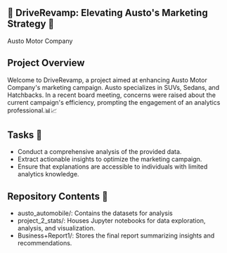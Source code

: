 ## 🚀 DriveRevamp: Elevating Austo's Marketing Strategy 🚀
Austo Motor Company

## Project Overview
Welcome to DriveRevamp, a project aimed at enhancing Austo Motor Company's marketing campaign. Austo specializes in SUVs, Sedans, and Hatchbacks. In a recent board meeting, concerns were raised about the current campaign's efficiency, prompting the engagement of an analytics professional.📊📈

## Tasks 📝
- Conduct a comprehensive analysis of the provided data.
- Extract actionable insights to optimize the marketing campaign.
- Ensure that explanations are accessible to individuals with limited analytics knowledge.

## Repository Contents 📂
- austo_automobile/: Contains the datasets for analysis
- project_2_stats/: Houses Jupyter notebooks for data exploration, analysis, and visualization.
- Business+Report1/: Stores the final report summarizing insights and recommendations.



